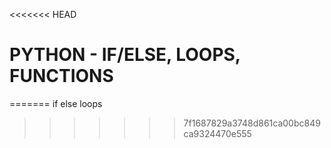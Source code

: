 <<<<<<< HEAD
# PYTHON - IF/ELSE, LOOPS, FUNCTIONS
=======
if else loops
>>>>>>> 7f1687829a3748d861ca00bc849ca9324470e555
